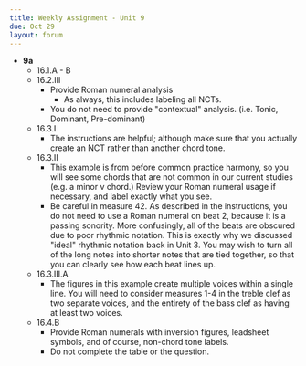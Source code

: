 ```yaml
---
title: Weekly Assignment - Unit 9
due: Oct 29
layout: forum
---
```


- **9a**
    - 16.1.A - B
    - 16.2.III
        - Provide Roman numeral analysis
            - As always, this includes labeling all NCTs.
        - You do not need to provide "contextual" analysis. (i.e. Tonic, Dominant, Pre-dominant)
    - 16.3.I 
        - The instructions are helpful; although make sure that you actually create an NCT rather than another chord tone.
    - 16.3.II
        - This example is from before common practice harmony, so you will see some chords that are not common in our current studies (e.g. a minor v chord.) Review your Roman numeral usage if necessary, and label exactly what you see.
        - Be careful in measure 42. As described in the instructions, you do not need to use a Roman numeral on beat 2, because it is a passing sonority. More confusingly, all of the beats are obscured due to poor rhythmic notation. This is exactly why we discussed "ideal" rhythmic notation back in Unit 3. You may wish to turn all of the long notes into shorter notes that are tied together, so that you can clearly see how each beat lines up.
    - 16.3.III.A
        - The figures in this example create multiple voices within a single line. You will need to consider measures 1-4 in the treble clef as two separate voices, and the entirety of the bass clef as having at least two voices.
    - 16.4.B 
        - Provide Roman numerals with inversion figures, leadsheet symbols, and of course, non-chord tone labels. 
        - Do not complete the table or the question.